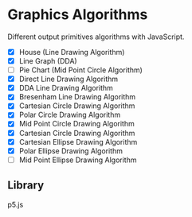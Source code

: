 # Graphics Algorithms
Different output primitives algorithms with JavaScript.

- [x] House (Line Drawing Algorithm)
- [x] Line Graph (DDA)
- [ ] Pie Chart (Mid Point Circle Algorithm)
- [x] Direct Line Drawing Algorithm
- [x] DDA Line Drawing Algorithm
- [x] Bresenham Line Drawing Algorithm
- [x] Cartesian Circle Drawing Algorithm
- [x] Polar Circle Drawing Algorithm
- [x] Mid Point Circle Drawing Algorithm
- [x] Cartesian Circle Drawing Algorithm
- [x] Cartesian Ellipse Drawing Algorithm
- [x] Polar Ellipse Drawing Algorithm
- [ ] Mid Point Ellipse Drawing Algorithm

## Library
p5.js
